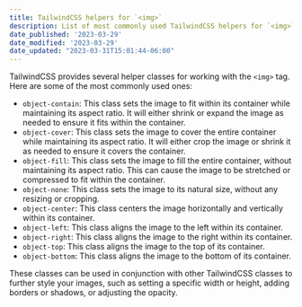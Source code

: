 ```yaml
---
title: TailwindCSS helpers for `<img>`
description: List of most commonly used TailwindCSS helpers for `<img>`
date_published: '2023-03-29'
date_modified: '2023-03-29'
date_updated: "2023-03-31T15:01:44-06:00"
---
```


TailwindCSS provides several helper classes for working with the `<img>` tag. Here are some of the most commonly used ones: 
- `object-contain`: This class sets the image to fit within its container while maintaining its aspect ratio. It will either shrink or expand the image as needed to ensure it fits within the container. 
- `object-cover`: This class sets the image to cover the entire container while maintaining its aspect ratio. It will either crop the image or shrink it as needed to ensure it covers the container. 
- `object-fill`: This class sets the image to fill the entire container, without maintaining its aspect ratio. This can cause the image to be stretched or compressed to fit within the container. 
- `object-none`: This class sets the image to its natural size, without any resizing or cropping. 
- `object-center`: This class centers the image horizontally and vertically within its container. 
- `object-left`: This class aligns the image to the left within its container. 
- `object-right`: This class aligns the image to the right within its container. 
- `object-top`: This class aligns the image to the top of its container. 
- `object-bottom`: This class aligns the image to the bottom of its container.

These classes can be used in conjunction with other TailwindCSS classes to further style your images, such as setting a specific width or height, adding borders or shadows, or adjusting the opacity.
